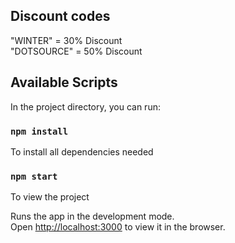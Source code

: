 ## Discount codes
"WINTER" = 30% Discount <br>
"DOTSOURCE" = 50% Discount

## Available Scripts

In the project directory, you can run:

### `npm install`

To install all dependencies needed

### `npm start`
To view the project

Runs the app in the development mode.<br>
Open [http://localhost:3000](http://localhost:3000) to view it in the browser.
